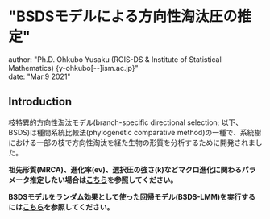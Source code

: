 # "BSDSモデルによる方向性淘汰圧の推定"
author: "Ph.D. Ohkubo Yusaku (ROIS-DS & Institute of Statistical Mathematics) {y-ohkubo[--]ism.ac.jp}"<br>
date: "Mar.9 2021"


## Introduction
枝特異的方向性淘汰モデル(branch-specific directional selection; 以下、BSDS)は種間系統比較法(phylogenetic comparative method)の一種で、系統樹における一部の枝で方向性淘汰を経た生物の形質を分析するために開発されました。

__祖先形質(MRCA)、進化率(ev)、選択圧の強さ(k)などマクロ進化に関わるパラメータ推定したい場合は[こちら](https://github.com/OhkuboYusaku/PCM_BSDS/tree/main/example/BSDS
)を参照してください。__


__BSDSモデルをランダム効果として使った回帰モデル(BSDS-LMM)を実行するには[こちら](https://github.com/OhkuboYusaku/PCM_BSDS/tree/main/example/BSDS_LMM
)を参照してください。__
